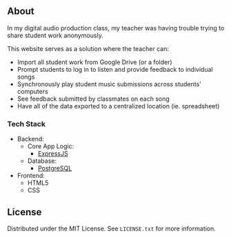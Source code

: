 ## About

In my digital audio production class, my teacher was having trouble trying to share student work anonymously.

This website serves as a solution where the teacher can:
* Import all student work from Google Drive (or a folder)
* Prompt students to log in to listen and provide feedback to individual songs
* Synchronously play student music submissions across students' computers
* See feedback submitted by classmates on each song
* Have all of the data exported to a centralized location (ie. spreadsheet)

### Tech Stack
  * Backend:
    * Core App Logic:
      * [ExpressJS](https://expressjs.com/)
    * Database:
      * [PostgreSQL](https://www.postgresql.org/)
  * Frontend:
    * HTML5
    * CSS

## License

Distributed under the MIT License. See `LICENSE.txt` for more information.
